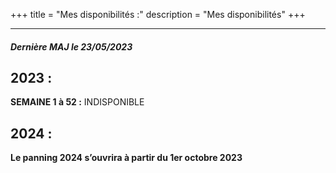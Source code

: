 +++
title = "Mes disponibilités :"
description = "Mes disponibilités"
+++
***
##### *Dernière MAJ le 23/05/2023*

## **2023 :**

**SEMAINE 1 à 52 :** INDISPONIBLE

## **2024 :**

**Le panning 2024 s’ouvrira à partir du 1er octobre 2023**